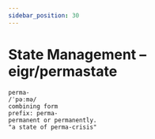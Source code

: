```yaml
---
sidebar_position: 30
---
```


# State Management – eigr/permastate

```
perma-
/ˈpəːmə/
combining form
prefix: perma-
permanent or permanently.
"a state of perma-crisis"
```